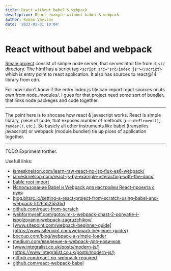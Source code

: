 ```yaml
---
title: React without babel & webpack
desctiption: React example without babel & webpack
author: Roman Vavilov
date: '2022-01-31 10:04'
---
```


# React without babel and webpack

[Smale project](https://github.com/vavilov2212/react_javascript_without_babel_and_webpack) consist of simple node server, that serves html file from `dist/` directory. The html has a script tag `<script src="src/index.js"></script>` which is entry point to react application. It also has sources to react@14 library from cdn.

For now i don't know if the entry index.js file can import react sources on its own from node_modules/. I gues for that project need some sort of bundler, that links node packeges and code together.

---

The point here is to shocase how react & javascript works. React is simple library, piece of code, that exposes number of methods (`createElement()`, `render()`, etc.). So basicly all other instruments like babel (transpiles javascript) or webpack (module bundler) tie up pices of application together.

---

TODO Expriment forther.

Usefull links:
- [jamesknelson.com/learn-raw-react-no-jsx-flux-es6-webpack/](http://jamesknelson.com/learn-raw-react-no-jsx-flux-es6-webpack/)
- [jamesknelson.com/react-js-by-example-interacting-with-the-dom/](http://jamesknelson.com/react-js-by-example-interacting-with-the-dom/)
- [bable root import](https://dev-yakuza.posstree.com/en/react-native/root-import/)
- [Использование Babel и Webpack для настройки React-проекта с нуля](https://habr.com/ru/company/ruvds/blog/436886/)
- [blog.bitsrc.io/setting-a-react-project-from-scratch-using-babel-and-webpack-5f26a525535d](https://blog.bitsrc.io/setting-a-react-project-from-scratch-using-babel-and-webpack-5f26a525535d)
- [github.com/react-from-scratch](https://github.com/anshulrgoyal/react-from-scratch)
- [webformyself.com/gotovim-s-webpack-chast-2-ponyatie-i-ispolzovanie-webpack-zagruzchikov/](https://webformyself.com/gotovim-s-webpack-chast-2-ponyatie-i-ispolzovanie-webpack-zagruzchikov/)
- [www.sitepoint.com/webpack-beginner-guide](https://www.sitepoint.com/webpack-beginner-guide/)
- [bocoup.com/blog/webpack-a-simple-loader](https://bocoup.com/blog/webpack-a-simple-loader)
- [medium.com/введение-в-webpack-для-новичков](https://medium.com/nuances-of-programming/%D0%B2%D0%B2%D0%B5%D0%B4%D0%B5%D0%BD%D0%B8%D0%B5-%D0%B2-webpack-%D0%B4%D0%BB%D1%8F-%D0%BD%D0%BE%D0%B2%D0%B8%D1%87%D0%BA%D0%BE%D0%B2-6cafbf562386)
- [www.integralist.co.uk/posts/modern-js/](https://www.integralist.co.uk/posts/modern-js/)
- [github.com/react-no-webpack-required](https://github.com/jackfranklin/react-no-webpack-required)
- [github.com/react-webpack-babel](https://github.com/ReactJSResources/react-webpack-babel)
